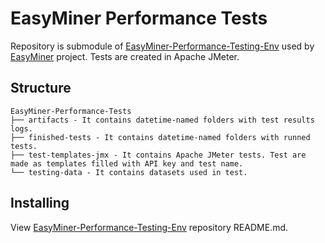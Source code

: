 # EasyMiner Performance Tests

Repository is submodule of [EasyMiner-Performance-Testing-Env](https://github.com/wr-tty/EasyMiner-Performance-Testing-Env) used by [EasyMiner](https://github.com/KIZI/EasyMiner) project. Tests are created in Apache JMeter.

## Structure

~~~
EasyMiner-Performance-Tests
├── artifacts - It contains datetime-named folders with test results logs.
├── finished-tests - It contains datetime-named folders with runned tests.
├── test-templates-jmx - It contains Apache JMeter tests. Test are made as templates filled with API key and test name.
└── testing-data - It contains datasets used in test.
~~~

## Installing

View [EasyMiner-Performance-Testing-Env](https://github.com/wr-tty/EasyMiner-Performance-Testing-Env) repository README.md.

